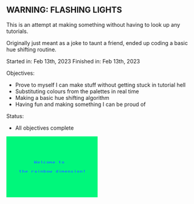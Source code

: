 ## WARNING: FLASHING LIGHTS

This is an attempt at making something without having to look up any tutorials.

Originally just meant as a joke to taunt a friend, ended up coding a basic hue shifting routine.

Started in: Feb 13th, 2023
Finished in: Feb 13th, 2023

Objectives:
- Prove to myself I can make stuff without getting stuck in tutorial hell
- Substituting colours from the palettes in real time
- Making a basic hue shifting algorithm
- Having fun and making something I can be proud of

Status:
- All objectives complete

![Welcome to the Rainbow Dimension!](./welcome-to-the-rainbow-dimension.gif)